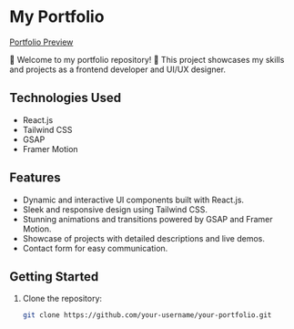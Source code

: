 # My Portfolio

[Portfolio Preview](https://portfolio-react-seven-ochre.vercel.app/)

🌟 Welcome to my portfolio repository! 🚀 This project showcases my skills and projects as a frontend developer and UI/UX designer.

## Technologies Used

- React.js
- Tailwind CSS
- GSAP
- Framer Motion

## Features

- Dynamic and interactive UI components built with React.js.
- Sleek and responsive design using Tailwind CSS.
- Stunning animations and transitions powered by GSAP and Framer Motion.
- Showcase of projects with detailed descriptions and live demos.
- Contact form for easy communication.

## Getting Started

1. Clone the repository:

   ```bash
   git clone https://github.com/your-username/your-portfolio.git
